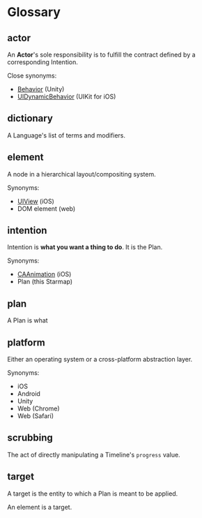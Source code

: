 # Glossary

## actor

An **Actor**'s sole responsibility is to fulfill the contract defined by a corresponding Intention.

Close synonyms:

- [Behavior](http://docs.unity3d.com/ScriptReference/Behaviour.html) (Unity)
- [UIDynamicBehavior](https://developer.apple.com/library/ios/documentation/UIKit/Reference/UIDynamicBehavior_Class/) (UIKit for iOS)

## dictionary

A Language's list of terms and modifiers.

## element

A node in a hierarchical layout/compositing system.

Synonyms:

- [UIView](https://developer.apple.com/library/ios/documentation/UIKit/Reference/UIView_Class/) (iOS)
- DOM element (web)

## intention

Intention is **what you want a thing to do**. It is the Plan.

Synonyms:

- [CAAnimation](https://developer.apple.com/library/ios/documentation/GraphicsImaging/Reference/CAAnimation_class/) (iOS)
- Plan (this Starmap)

## plan

A Plan is what 

## platform

Either an operating system or a cross-platform abstraction layer.

Synonyms:

- iOS
- Android
- Unity
- Web (Chrome)
- Web (Safari)

## scrubbing

The act of directly manipulating a Timeline's `progress` value.

## target

A target is the entity to which a Plan is meant to be applied.

An element is a target.